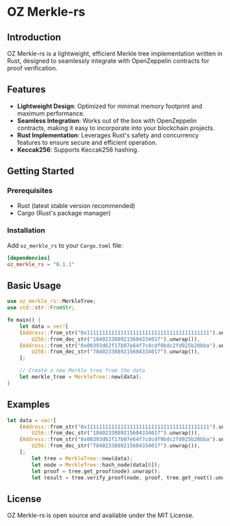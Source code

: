 # OZ Merkle-rs

## Introduction

OZ Merkle-rs is a lightweight, efficient Merkle tree implementation written in Rust, designed to seamlessly integrate with OpenZeppelin contracts for proof verification.

## Features

- **Lightweight Design**: Optimized for minimal memory footprint and maximum performance.
- **Seamless Integration**: Works out of the box with OpenZeppelin contracts, making it easy to incorporate into your blockchain projects.
- **Rust Implementation**: Leverages Rust's safety and concurrency features to ensure secure and efficient operation.
- **Keccak256**: Supports Keccak256 hashing.

## Getting Started

### Prerequisites

- Rust (latest stable version recommended)
- Cargo (Rust's package manager)

### Installation

Add `oz_merkle_rs` to your `Cargo.toml` file:

```toml
[dependencies]
oz_merkle_rs = "0.1.1"
```

## Basic Usage

```rust
use oz_merkle_rs::MerkleTree;
use std::str::FromStr;

fn main() {
    let data = vec![
    (Address::from_str("0x1111111111111111111111111111111111111111").unwrap(),
        U256::from_dec_str("1840233889215604334017").unwrap()),
    (Address::from_str("0x00393d62f17b07e64f7cdcdf9bdc2fd925b20bba").unwrap(),
        U256::from_dec_str("7840233889215604334017").unwrap()),
    ];

    // Create a new Merkle tree from the data
    let merkle_tree = MerkleTree::new(data);
}

```

## Examples

```rust
let data = vec![
    (Address::from_str("0x1111111111111111111111111111111111111111").unwrap(),
        U256::from_dec_str("1840233889215604334017").unwrap()),
    (Address::from_str("0x00393d62f17b07e64f7cdcdf9bdc2fd925b20bba").unwrap(),
        U256::from_dec_str("7840233889215604334017").unwrap()),
    ];
        let tree = MerkleTree::new(data);
        let node = MerkleTree::hash_node(data[0]);
        let proof = tree.get_proof(node).unwrap();
        let result = tree.verify_proof(node, proof, tree.get_root().unwrap());
```

## License

OZ Merkle-rs is open source and available under the MIT License.

